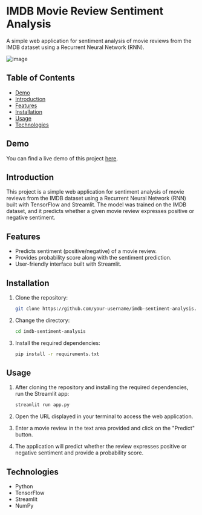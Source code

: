 # IMDB Movie Review Sentiment Analysis

A simple web application for sentiment analysis of movie reviews from the IMDB dataset using a Recurrent Neural Network (RNN).

![image](https://github.com/iamsandeeprSand/IMDB_MovieReviewSentimentAnalysis/assets/139530620/87d9346f-67d8-493d-ad34-e1f0950f7625)


## Table of Contents

- [Demo](#demo)
- [Introduction](#introduction)
- [Features](#features)
- [Installation](#installation)
- [Usage](#usage)
- [Technologies](#technologies)

## Demo

You can find a live demo of this project [here](#).

## Introduction

This project is a simple web application for sentiment analysis of movie reviews from the IMDB dataset using a Recurrent Neural Network (RNN) built with TensorFlow and Streamlit. The model was trained on the IMDB dataset, and it predicts whether a given movie review expresses positive or negative sentiment.

## Features

- Predicts sentiment (positive/negative) of a movie review.
- Provides probability score along with the sentiment prediction.
- User-friendly interface built with Streamlit.

## Installation

1. Clone the repository:

   ```bash
   git clone https://github.com/your-username/imdb-sentiment-analysis.git
   ```

2. Change the directory:

   ```bash
   cd imdb-sentiment-analysis
   ```

3. Install the required dependencies:

   ```bash
   pip install -r requirements.txt
   ```

## Usage

1. After cloning the repository and installing the required dependencies, run the Streamlit app:

   ```bash
   streamlit run app.py
   ```

2. Open the URL displayed in your terminal to access the web application.
3. Enter a movie review in the text area provided and click on the "Predict" button.
4. The application will predict whether the review expresses positive or negative sentiment and provide a probability score.

## Technologies

- Python
- TensorFlow
- Streamlit
- NumPy
